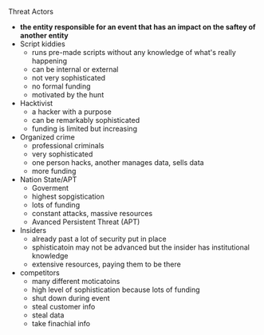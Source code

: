 Threat Actors

* **the entity responsible for an event that has an impact on the saftey of another entity**
* Script kiddies
	* runs pre-made scripts without any knowledge of what's really happening 
	* can be internal or external
	* not very sophisticated
	* no formal funding 
	* motivated by the hunt 
* Hacktivist
	* a hacker with a purpose 
	* can be remarkably sophisticated 
	* funding is limited but increasing 
* Organized crime
	* professional criminals 
	* very sophisticated
	* one person hacks, another manages data, sells data
	* more funding 
* Nation State/APT
	* Goverment 
	* highest sopgistication 
	* lots of funding 
	* constant attacks, massive resources
	* Avanced Persistent Threat (APT)
* Insiders 
	* already past a lot of security put in place
	* sphisticatoin may not be advanced but the insider has institutional knowledge 
	* extensive resources, paying them to be there 
* competitors
	* many different moticatoins 
	* high level of sophistication because lots of funding
	* shut down during event
	* steal customer info
	* steal data
	* take finachial info